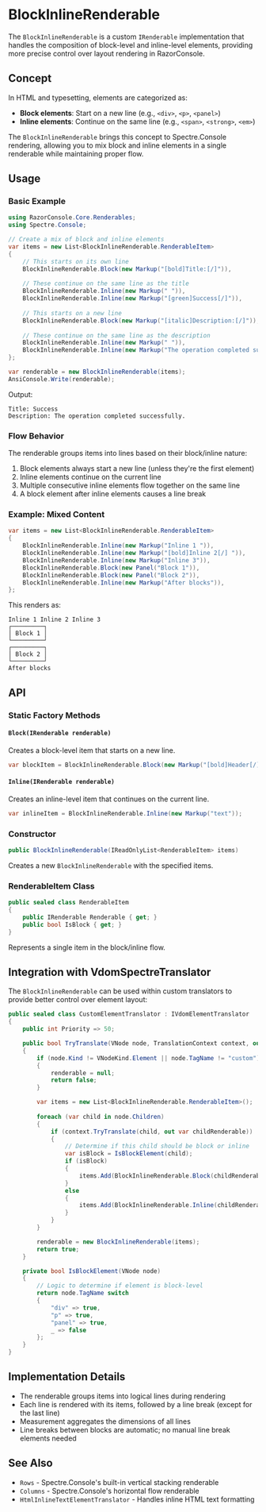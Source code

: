 # BlockInlineRenderable

The `BlockInlineRenderable` is a custom `IRenderable` implementation that handles the composition of block-level and inline-level elements, providing more precise control over layout rendering in RazorConsole.

## Concept

In HTML and typesetting, elements are categorized as:

- **Block elements**: Start on a new line (e.g., `<div>`, `<p>`, `<panel>`)
- **Inline elements**: Continue on the same line (e.g., `<span>`, `<strong>`, `<em>`)

The `BlockInlineRenderable` brings this concept to Spectre.Console rendering, allowing you to mix block and inline elements in a single renderable while maintaining proper flow.

## Usage

### Basic Example

```csharp
using RazorConsole.Core.Renderables;
using Spectre.Console;

// Create a mix of block and inline elements
var items = new List<BlockInlineRenderable.RenderableItem>
{
    // This starts on its own line
    BlockInlineRenderable.Block(new Markup("[bold]Title:[/]")),
    
    // These continue on the same line as the title
    BlockInlineRenderable.Inline(new Markup(" ")),
    BlockInlineRenderable.Inline(new Markup("[green]Success[/]")),
    
    // This starts on a new line
    BlockInlineRenderable.Block(new Markup("[italic]Description:[/]")),
    
    // These continue on the same line as the description
    BlockInlineRenderable.Inline(new Markup(" ")),
    BlockInlineRenderable.Inline(new Markup("The operation completed successfully.")),
};

var renderable = new BlockInlineRenderable(items);
AnsiConsole.Write(renderable);
```

Output:
```
Title: Success
Description: The operation completed successfully.
```

### Flow Behavior

The renderable groups items into lines based on their block/inline nature:

1. Block elements always start a new line (unless they're the first element)
2. Inline elements continue on the current line
3. Multiple consecutive inline elements flow together on the same line
4. A block element after inline elements causes a line break

### Example: Mixed Content

```csharp
var items = new List<BlockInlineRenderable.RenderableItem>
{
    BlockInlineRenderable.Inline(new Markup("Inline 1 ")),
    BlockInlineRenderable.Inline(new Markup("[bold]Inline 2[/] ")),
    BlockInlineRenderable.Inline(new Markup("Inline 3")),
    BlockInlineRenderable.Block(new Panel("Block 1")),
    BlockInlineRenderable.Block(new Panel("Block 2")),
    BlockInlineRenderable.Inline(new Markup("After blocks")),
};
```

This renders as:
```
Inline 1 Inline 2 Inline 3
┌─────────┐
│ Block 1 │
└─────────┘
┌─────────┐
│ Block 2 │
└─────────┘
After blocks
```

## API

### Static Factory Methods

#### `Block(IRenderable renderable)`
Creates a block-level item that starts on a new line.

```csharp
var blockItem = BlockInlineRenderable.Block(new Markup("[bold]Header[/]"));
```

#### `Inline(IRenderable renderable)`
Creates an inline-level item that continues on the current line.

```csharp
var inlineItem = BlockInlineRenderable.Inline(new Markup("text"));
```

### Constructor

```csharp
public BlockInlineRenderable(IReadOnlyList<RenderableItem> items)
```

Creates a new `BlockInlineRenderable` with the specified items.

### RenderableItem Class

```csharp
public sealed class RenderableItem
{
    public IRenderable Renderable { get; }
    public bool IsBlock { get; }
}
```

Represents a single item in the block/inline flow.

## Integration with VdomSpectreTranslator

The `BlockInlineRenderable` can be used within custom translators to provide better control over element layout:

```csharp
public sealed class CustomElementTranslator : IVdomElementTranslator
{
    public int Priority => 50;

    public bool TryTranslate(VNode node, TranslationContext context, out IRenderable? renderable)
    {
        if (node.Kind != VNodeKind.Element || node.TagName != "custom")
        {
            renderable = null;
            return false;
        }

        var items = new List<BlockInlineRenderable.RenderableItem>();
        
        foreach (var child in node.Children)
        {
            if (context.TryTranslate(child, out var childRenderable))
            {
                // Determine if this child should be block or inline
                var isBlock = IsBlockElement(child);
                if (isBlock)
                {
                    items.Add(BlockInlineRenderable.Block(childRenderable));
                }
                else
                {
                    items.Add(BlockInlineRenderable.Inline(childRenderable));
                }
            }
        }

        renderable = new BlockInlineRenderable(items);
        return true;
    }

    private bool IsBlockElement(VNode node)
    {
        // Logic to determine if element is block-level
        return node.TagName switch
        {
            "div" => true,
            "p" => true,
            "panel" => true,
            _ => false
        };
    }
}
```

## Implementation Details

- The renderable groups items into logical lines during rendering
- Each line is rendered with its items, followed by a line break (except for the last line)
- Measurement aggregates the dimensions of all lines
- Line breaks between blocks are automatic; no manual line break elements needed

## See Also

- `Rows` - Spectre.Console's built-in vertical stacking renderable
- `Columns` - Spectre.Console's horizontal flow renderable
- `HtmlInlineTextElementTranslator` - Handles inline HTML text formatting
